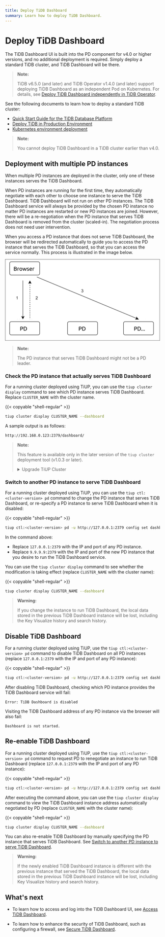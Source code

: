 ```yaml
---
title: Deploy TiDB Dashboard
summary: Learn how to deploy TiDB Dashboard.
---
```


# Deploy TiDB Dashboard

The TiDB Dashboard UI is built into the PD component for v4.0 or higher versions, and no additional deployment is required. Simply deploy a standard TiDB cluster, and TiDB Dashboard will be there.

> **Note:**
>
> TiDB v6.5.0 (and later) and TiDB Operator v1.4.0 (and later) support deploying TiDB Dashboard as an independent Pod on Kubernetes. For details, see [Deploy TiDB Dashboard independently in TiDB Operator](https://docs.pingcap.com/tidb-in-kubernetes/dev/get-started#deploy-tidb-dashboard-independently).

See the following documents to learn how to deploy a standard TiDB cluster:

+ [Quick Start Guide for the TiDB Database Platform](/quick-start-with-tidb.md)
+ [Deploy TiDB in Production Environment](/production-deployment-using-tiup.md)
+ [Kubernetes environment deployment](https://docs.pingcap.com/tidb-in-kubernetes/stable/access-dashboard)

> **Note:**
>
> You cannot deploy TiDB Dashboard in a TiDB cluster earlier than v4.0.

## Deployment with multiple PD instances

When multiple PD instances are deployed in the cluster, only one of these instances serves the TiDB Dashboard.

When PD instances are running for the first time, they automatically negotiate with each other to choose one instance to serve the TiDB Dashboard. TiDB Dashboard will not run on other PD instances. The TiDB Dashboard service will always be provided by the chosen PD instance no matter PD instances are restarted or new PD instances are joined. However, there will be a re-negotiation when the PD instance that serves TiDB Dashboard is removed from the cluster (scaled-in). The negotiation process does not need user intervention.

When you access a PD instance that does not serve TiDB Dashboard, the browser will be redirected automatically to guide you to access the PD instance that serves the TiDB Dashboard, so that you can access the service normally. This process is illustrated in the image below.

![Process Schematic](/media/dashboard/dashboard-ops-multiple-pd.png)

> **Note:**
>
> The PD instance that serves TiDB Dashboard might not be a PD leader.

### Check the PD instance that actually serves TiDB Dashboard

For a running cluster deployed using TiUP, you can use the `tiup cluster display` command to see which PD instance serves TiDB Dashboard. Replace `CLUSTER_NAME` with the cluster name.

{{< copyable "shell-regular" >}}

```bash
tiup cluster display CLUSTER_NAME --dashboard
```

A sample output is as follows:

```bash
http://192.168.0.123:2379/dashboard/
```

> **Note:**
>
> This feature is available only in the later version of the `tiup cluster` deployment tool (v1.0.3 or later).
>
> <details>
> <summary>Upgrade TiUP Cluster</summary>
>
> ```bash
> tiup update --self
> tiup update cluster --force
> ```
>
> </details>

### Switch to another PD instance to serve TiDB Dashboard

For a running cluster deployed using TiUP, you can use the `tiup ctl:<cluster-version> pd` command to change the PD instance that serves TiDB Dashboard, or re-specify a PD instance to serve TiDB Dashboard when it is disabled:

{{< copyable "shell-regular" >}}

```bash
tiup ctl:<cluster-version> pd -u http://127.0.0.1:2379 config set dashboard-address http://9.9.9.9:2379
```

In the command above:

- Replace `127.0.0.1:2379` with the IP and port of any PD instance.
- Replace `9.9.9.9:2379` with the IP and port of the new PD instance that you desire to run the TiDB Dashboard service.

You can use the `tiup cluster display` command to see whether the modification is taking effect (replace `CLUSTER_NAME` with the cluster name):

{{< copyable "shell-regular" >}}

```bash
tiup cluster display CLUSTER_NAME --dashboard
```

> **Warning:**
>
> If you change the instance to run TiDB Dashboard, the local data stored in the previous TiDB Dashboard instance will be lost, including the Key Visualize history and search history.

## Disable TiDB Dashboard

For a running cluster deployed using TiUP, use the `tiup ctl:<cluster-version> pd` command to disable TiDB Dashboard on all PD instances (replace `127.0.0.1:2379` with the IP and port of any PD instance):

{{< copyable "shell-regular" >}}

```bash
tiup ctl:<cluster-version> pd -u http://127.0.0.1:2379 config set dashboard-address none
```

After disabling TiDB Dashboard, checking which PD instance provides the TiDB Dashboard service will fail:

```
Error: TiDB Dashboard is disabled
```

Visiting the TiDB Dashboard address of any PD instance via the browser will also fail:

```
Dashboard is not started.
```

## Re-enable TiDB Dashboard

For a running cluster deployed using TiUP, use the `tiup ctl:<cluster-version> pd` command to request PD to renegotiate an instance to run TiDB Dashboard (replace `127.0.0.1:2379` with the IP and port of any PD instance):

{{< copyable "shell-regular" >}}

```bash
tiup ctl:<cluster-version> pd -u http://127.0.0.1:2379 config set dashboard-address auto
```

After executing the command above, you can use the `tiup cluster display` command to view the TiDB Dashboard instance address automatically negotiated by PD (replace `CLUSTER_NAME` with the cluster name):

{{< copyable "shell-regular" >}}

```bash
tiup cluster display CLUSTER_NAME --dashboard
```

You can also re-enable TiDB Dashboard by manually specifying the PD instance that serves TiDB Dashboard. See [Switch to another PD instance to serve TiDB Dashboard](#switch-to-another-pd-instance-to-serve-tidb-dashboard).

> **Warning:**
>
> If the newly enabled TiDB Dashboard instance is different with the previous instance that served the TiDB Dashboard, the local data stored in the previous TiDB Dashboard instance will be lost, including Key Visualize history and search history.

## What's next

- To learn how to access and log into the TiDB Dashboard UI, see [Access TiDB Dashboard](/dashboard/dashboard-access.md).

- To learn how to enhance the security of TiDB Dashboard, such as configuring a firewall, see [Secure TiDB Dashboard](/dashboard/dashboard-ops-security.md).
